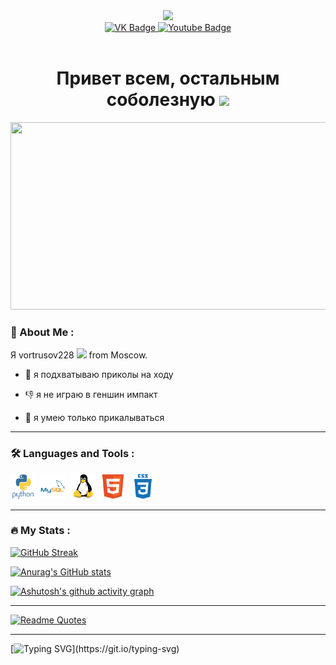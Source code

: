 <div id="header" align="center">
  <img src="https://media.giphy.com/media/xdgisqRDFyO9G/giphy.gif" width="100"/>
</div>

<div id="badges" align="center">
  <a href="https://vk.com/vortrusov228 ">
    <img src="https://img.shields.io/badge/VK-blue?style=for-the-badge&logo=VK&logoColor=white" alt="VK Badge"/>
  </a>
  <a href="https://www.youtube.com/channel/UCkDXainUcVslbljeyHV519w/featured">
    <img src="https://img.shields.io/badge/YouTube-red?style=for-the-badge&logo=youtube&logoColor=white" alt="Youtube Badge"/>
  </a>
</div>

<div id="viewprof" align="center">
  <img src="https://komarev.com/ghpvc/?username=bybenpyben&style=flat-square&color=blue" alt=""/>
</div>

<div id="heythere" align="center">
  <h1>
  Привет всем, остальным соболезную
  <img src="https://media.giphy.com/media/hvRJCLFzcasrR4ia7z/giphy.gif" width="30px"/>
</h1>
</div>

<div align="center">
  <img src="https://media.giphy.com/media/cCey0uDZ6Y09O/giphy.gif" width="600" height="300"/>
</div>

### :rooster:	 About Me :
Я vortrusov228 <img src="https://media.giphy.com/media/AbGLZKOwwpIYg/giphy.gif" width="50"> from Moscow.
- :no_bicycles:	я подхватываю приколы на ходу

- :thumbsdown: я не играю в геншин импакт

- :shower:	 я умею только прикалываться 

---
### :hammer_and_wrench: Languages and Tools :
<div>
  <img src="https://github.com/devicons/devicon/blob/master/icons/python/python-original-wordmark.svg" title="Python" alt="python" width="40" height="40"/>&nbsp;
 <img src="https://github.com/devicons/devicon/blob/master/icons/mysql/mysql-original-wordmark.svg" title="MySQL"  alt="MySQL" width="40" height="40"/>&nbsp;
 <img src="https://github.com/devicons/devicon/blob/master/icons/linux/linux-original.svg" title="Linux"  alt="linux" width="40" height="40"/>&nbsp;
 <img src="https://github.com/devicons/devicon/blob/master/icons/html5/html5-original.svg" title="HTML5" alt="HTML" width="40" height="40"/>&nbsp;
 <img src="https://github.com/devicons/devicon/blob/master/icons/css3/css3-plain-wordmark.svg"  title="CSS3" alt="CSS" width="40" height="40"/>&nbsp;
</div>

---
### :fire: My Stats :
[![GitHub Streak](http://github-readme-streak-stats.herokuapp.com?user=bybenpyben&theme=dark&background=000000)](https://git.io/streak-stats) 

[![Anurag's GitHub stats](https://github-readme-stats.vercel.app/api?username=bybenpyben)](https://github.com/bybenpyben/github-readme-stats)

[![Ashutosh's github activity graph](https://activity-graph.herokuapp.com/graph?username=bybenpyben)](https://github.com/bybenpyben/github-readme-activity-graph)

---
[![Readme Quotes](https://quotes-github-readme.vercel.app/api?type=horizontal&theme=dark)](https://github.com/piyushsuthar/github-readme-quotes)

---
[![Typing SVG](https://readme-typing-svg.herokuapp.com?color=%2336BCF7&lines=Спасибо+за+внимание!)](https://git.io/typing-svg)

